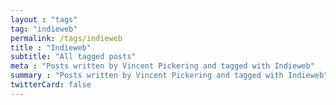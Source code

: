 ```yaml
---
layout : "tags"
tag: "indieweb"
permalink: /tags/indieweb
title : "Indieweb"
subtitle: "All tagged posts"
meta : "Posts written by Vincent Pickering and tagged with Indieweb"
summary : "Posts written by Vincent Pickering and tagged with Indieweb"
twitterCard: false
---
```


